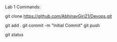 Lab 1 Commands:

git clone https://github.com/AbhinavGiri21/Devops.git

git add .
git commit -m "Initial Commit"
git push

git status
